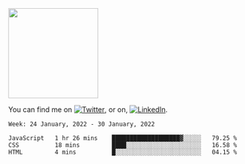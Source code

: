 <!-- ![visitors](https://visitor-badge.glitch.me/badge?page_id=page.id) -->

<img height="180em" src="https://github-readme-stats.vercel.app/api?username=alihernandez&show_icons=true&hide_border=true&&count_private=true&include_all_commits=true" />

<!-- Actual text -->

You can find me on [![Twitter][1.2]][1], or on, [![LinkedIn][2.2]][2].

<!-- Icons -->

[1.2]: http://i.imgur.com/wWzX9uB.png (twitter icon without padding)
[2.2]: https://raw.githubusercontent.com/MartinHeinz/MartinHeinz/master/linkedin-3-16.png (LinkedIn icon without padding)

<!-- Links to your social media accounts -->

[1]: https://twitter.com/phantomramen
[2]: https://www.linkedin.com/in/ali-hernandez-96b1b71a9/

<!--START_SECTION:waka-->
```text
Week: 24 January, 2022 - 30 January, 2022

JavaScript   1 hr 26 mins    ███████████████████▓░░░░░   79.25 % 
CSS          18 mins         ████░░░░░░░░░░░░░░░░░░░░░   16.58 % 
HTML         4 mins          █░░░░░░░░░░░░░░░░░░░░░░░░   04.15 % 
```
<!--END_SECTION:waka-->
